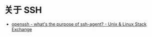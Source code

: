 # 关于 SSH

* [openssh - what's the purpose of ssh-agent? - Unix & Linux Stack Exchange](https://unix.stackexchange.com/questions/72552/whats-the-purpose-of-ssh-agent)

